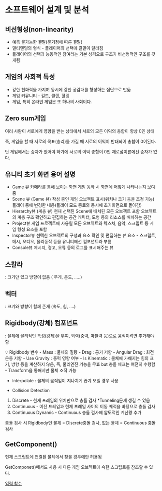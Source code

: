 # 소프트웨어 설계 및 분석

## 비선형성(non-linearity)

- 예측 불가능한 결말(분기점에 따른 결말)
- 멀티엔딩의 형식 - 플레이어의 선택에 결말이 달라짐
- 플레이어의 선택과 능동적인 참여라는 기본 성격으로 구조가 비선형적인 구조를 갖게됨

## 게임의 사회적 특성

- 강한 친화력을 가지며 동시에 강한 공감대를 형성하는 집단으로 만듦
- 게임 커뮤니티 - 길드, 클랜, 혈맹
- 게임, 특히 온라인 게임은 또 하나의 사회이다.

## Zero sum게임

여러 사람이 서로에게 영향을 받는 상태에서 서로의 모든 이익의 총합이 항상 0인 상태

즉, 게임을 할 때 서로의 목표(승리)를 가질 때 서로의 이익이 반대되어 총합이 0이된다.

단 게임에서는 승자가 있어야 하기에 서로의 이익 총합이 0인 제로섬이론에선 승자가 없다.

## 유니티 초기 화면 용어 설명

- Game 뷰
  카메라를 통해 보이는 화면
  게임 동작 시 화면에 어떻게 나타나는지 보여줌
- Scene 뷰 (Game 뷰)
  작성 중인 게임 오브젝트 표시(위치나 크기 등을 조정 가능)
  플레이 중에 변경한 내용(플레이 모드 종료와 동시에 초기화면으로 돌아감)
- Hierarchy뷰 (계층 뷰)
  현재 선택된 Scene에 배치된 모든 오브젝트 포함
  오브젝트의 계층 구조 확인하고 편집하는 공간
  캐릭터, 도형 등의 리소스를 배치하는 공간
- Project뷰
  게임 프로젝트에 사용될 모든 오브젝트와 텍스처, 음악, 스크립트 등 게임 형성 요소를 포함
- Inspector뷰
  선택한 오브젝트의 구성과 요소 확인 및 편집하는 뷰
  요소 - 스크립트, 메시, 오디오, 물리동작 등을 유니티에선 컴포넌트라 부름
- Console뷰
  메시지, 경고, 오류 등의 로그를 표시해주는 뷰

## 스칼라

: 크기만 있고 방향이 없음 ( 무게, 온도, …..)

## 벡터

: 크기와 방향이 함께 존재 (속도, 힘, ….)

## Rigidbody(강체) 컴포넌트

: 물체에 물리적인 특성(강체)을 부여, 외력(중력, 마찰력 등)으로 움직이려면 추가해야함

<aside>
💡 Rigidbody 변수
- Mass : 물체의 질량
- Drag : 공기 저항
- Angular Drag : 회전 운동 저항
- Use Gravity : 중력 영향 여부
- Is Kinematic : 물체에 가해지는 힘의 크기, 방향 등을 계산하지 않음,
즉, 물리엔진 기능을 무효 but 충돌 체크는 여전히 수행함 - Transform을 통해서만 물체 조작 가능

- Interpolate : 물체의 움직임이 지나치게 끊겨 보일 경우 사용

- Collision Detection
1. Discrete - 현재 프레임의 위치만으로 충돌 검사 *Tunneling문제 생길 수 있음
2. Continuous - 이전 프레임과 현제 프레임 사이의 이동 궤적을 바탕으로 충돌 검사
3. Continuous Dynamic - Continuous 충돌 검사에 압도적인 계산량 추가

충돌 검사 시 Rigidbody인 물체 = Discrete충돌 검사, 없는 물체 = Continuous 충돌 검사

</aside>

## GetComponent<componentName>()

<componetName> 현재 스크립트에 연결된 물체에서 찾을 경우에만 허용됨

GetComponet()메서드 사용 시 다른 게임 오브젝트에 속한 스크립트를 참조할 수 있다.

[입력 함수](https://www.notion.so/ca81fe4485ae414899609a8e46a4ff5e)
